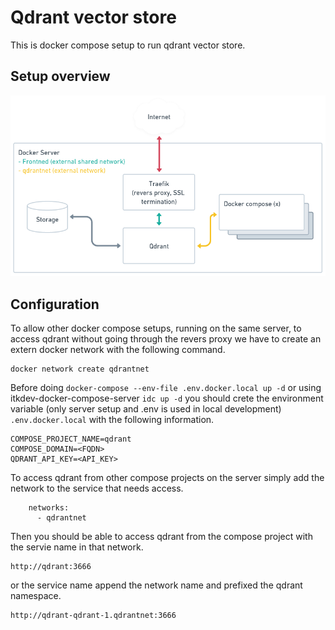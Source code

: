 # Qdrant vector store

This is docker compose setup to run qdrant vector store.

## Setup overview

![Docker base setup](./images/setup.png)

## Configuration

To allow other docker compose setups, running on the same server, to access qdrant without going through the revers
proxy we have to create an extern docker network with the following command. 

```shell
docker network create qdrantnet
```

Before doing `docker-compose --env-file .env.docker.local up -d` or using itkdev-docker-compose-server `idc up -d` you
should crete the environment variable (only server setup and .env is used in local development) `.env.docker.local`
with the following information.

```shell
COMPOSE_PROJECT_NAME=qdrant
COMPOSE_DOMAIN=<FQDN>
QDRANT_API_KEY=<API_KEY>
```

To access qdrant from other compose projects on the server simply add the network to the service that needs access.

```shell
    networks:
      - qdrantnet
```

Then you should be able to access qdrant from the compose project with the servie name in that network.

```shell
http://qdrant:3666
```
or the service name append the network name and prefixed the qdrant namespace.

```shell
http://qdrant-qdrant-1.qdrantnet:3666
```
